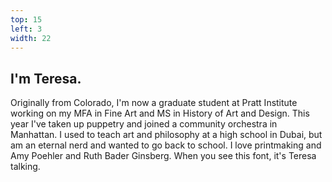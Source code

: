 ```yaml
---
top: 15
left: 3
width: 22
---
```


## <span class="voice--teresa">I'm Teresa.</span>

<span class="voice--teresa">
Originally from Colorado,
I'm now a graduate student at Pratt Institute
working on my MFA in Fine Art and MS in History of Art and Design.
This year I've taken up puppetry
and joined a community orchestra in Manhattan.
I used to teach art and philosophy at a high school in Dubai,
but am an eternal nerd and wanted to go back to school.
I love printmaking and Amy Poehler and Ruth Bader Ginsberg.
</span>

<span class="voice--teresa">
When you see this font, it's Teresa talking.
</span>
